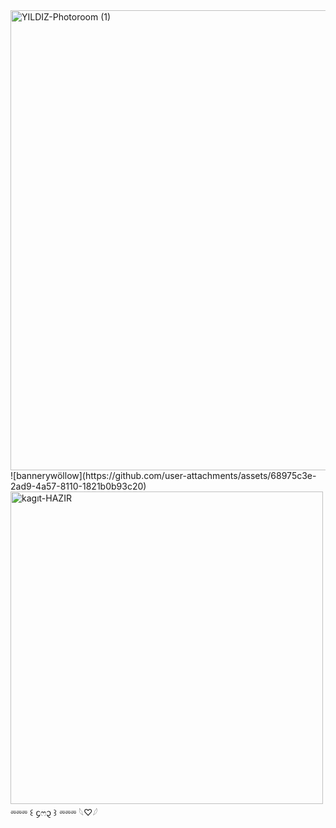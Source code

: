 <img width="736" height="736" alt="YILDIZ-Photoroom (1)" src="https://github.com/user-attachments/assets/e77cca02-79b7-4f57-863d-b9ded6dcc9a8" />
![bannerywöllow](https://github.com/user-attachments/assets/68975c3e-2ad9-4a57-8110-1821b0b93c20)
<img width="500" height="500" alt="kagıt-HAZIR" src="https://github.com/user-attachments/assets/f518d767-cbc5-4004-8d31-70eb6eebe859" />
⏔⏔⏔ ꒰ ᧔ෆ᧓ ꒱ ⏔⏔⏔ 𓆩♡𓆪

